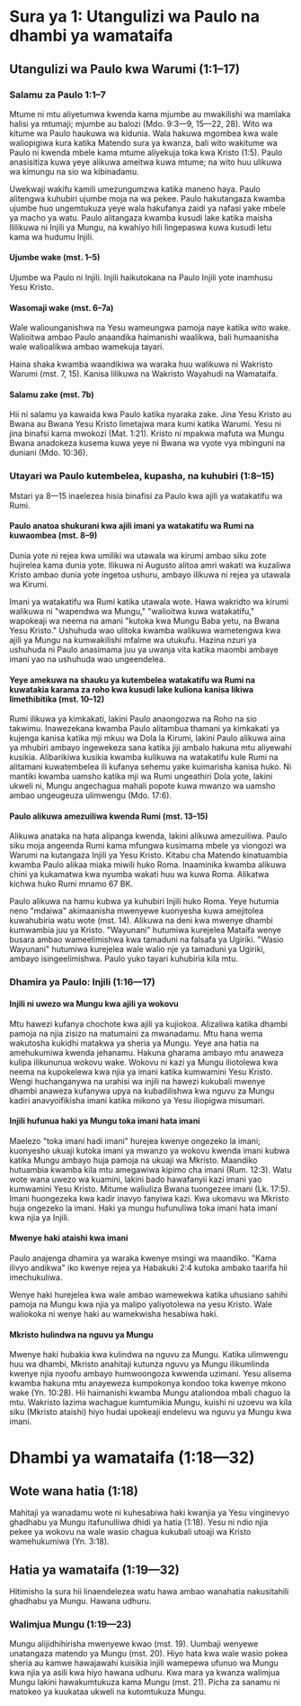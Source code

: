 # Sura ya 1: Utangulizi wa Paulo na dhambi ya wamataifa

## Utangulizi wa Paulo kwa Warumi (1:1–17)

### Salamu za Paulo 1:1–7

Mtume ni mtu aliyetumwa kwenda kama mjumbe au mwakilishi wa mamlaka halisi ya mtumaji; mjumbe au balozi (Mdo. 9:3—9, 15—22, 28). Wito wa kitume wa Paulo haukuwa wa kidunia. Wala hakuwa mgombea kwa wale waliopigiwa kura katika Matendo sura ya kwanza, bali wito wakitume wa Paulo ni kwenda mbele kama mtume aliyekuja toka kwa Kristo (1:5). Paulo anasisitiza kuwa yeye alikuwa ameitwa kuwa mtume; na wito huu ulikuwa wa kimungu na sio wa kibinadamu.

Uwekwaji wakifu kamili umezungumzwa katika maneno haya. Paulo alitengwa kuhubiri ujumbe moja na wa pekee. Paulo hakutangaza kwamba ujumbe huo ungemtukuza yeye wala hakufanya zaidi ya nafasi yake mbele ya macho ya watu. Paulo alitangaza kwamba kusudi lake katika maisha llilikuwa ni Injili ya Mungu, na kwahiyo hili lingepaswa kuwa kusudi letu kama wa hudumu Injili.

#### Ujumbe wake (mst. 1–5)

Ujumbe wa Paulo ni Injili. Injili haikutokana na Paulo Injili yote inamhusu Yesu Kristo.

#### Wasomaji wake (mst. 6–7a)

Wale waliounganishwa na Yesu wameungwa pamoja naye katika wito wake. Walioitwa ambao Paulo anaandika haimanishi waalikwa, bali humaanisha wale walioalikwa ambao wamekuja tayari.

Haina shaka kwamba waandikiwa wa waraka huu walikuwa ni Wakristo Warumi (mst. 7, 15). Kanisa lilikuwa na Wakristo Wayahudi na Wamataifa.

#### Salamu zake (mst. 7b)

Hii ni salamu ya kawaida kwa Paulo katika nyaraka zake. Jina Yesu Kristo au Bwana au Bwana Yesu Kristo limetajwa mara kumi katika Warumi. Yesu ni jina binafsi kama mwokozi (Mat. 1:21). Kristo ni mpakwa mafuta wa Mungu Bwana anadokeza kusema kuwa yeye ni Bwana wa vyote vya mbinguni na duniani (Mdo. 10:36).

### Utayari wa Paulo kutembelea, kupasha, na kuhubiri (1:8–15)

Mstari ya 8—15 inaelezea hisia binafisi za Paulo kwa ajili ya watakatifu wa Rumi.

#### Paulo anatoa shukurani kwa ajili imani ya watakatifu wa Rumi na kuwaombea (mst. 8–9)

Dunia yote ni rejea kwa umiliki wa utawala wa kirumi ambao siku zote hujirelea kama dunia yote. Ilikuwa ni Augusto alitoa amri wakati wa kuzaliwa Kristo ambao dunia yote ingetoa ushuru, ambayo ilikuwa ni rejea ya utawala wa Kirumi.

Imani ya watakatifu wa Rumi katika utawala wote. Hawa wakridto wa kirumi walikuwa ni "wapendwa wa Mungu," "walioitwa kuwa watakatifu," wapokeaji wa neema na amani "kutoka kwa Mungu Baba yetu, na Bwana Yesu Kristo." Ushuhuda wao ulitoka kwamba walikuwa wametengwa kwa ajili ya Mungu na kumwakilishi mfalme wa utukufu. Hazina nzuri ya ushuhuda ni Paulo anasimama juu ya uwanja vita katika maombi ambaye imani yao na ushuhuda wao ungeendelea.

#### Yeye amekuwa na shauku ya kutembelea watakatifu wa Rumi na kuwatakia karama za roho kwa kusudi lake kuliona kanisa likiwa limethibitika (mst. 10–12)

Rumi ilikuwa ya kimkakati, lakini Paulo anaongozwa na Roho na sio takwimu. Inawezekana kwamba Paulo alitambua thamani ya kimkakati ya kujenga kanisa katika mji mkuu wa Dola la Kirumi, lakini Paulo alikuwa aina ya mhubiri ambayo ingewekeza sana katika jiji ambalo hakuna mtu aliyewahi kusikia. Alibarikiwa kusikia kwamba kulikuwa na watakatifu kule Rumi na alitamani kuwatembelea ili kufanya sehemu yake kuimarisha kanisa huko. Ni mantiki kwamba uamsho katika mji wa Rumi ungeathiri Dola yote, lakini ukweli ni, Mungu angechagua mahali popote kuwa mwanzo wa uamsho ambao ungeugeuza ulimwengu (Mdo. 17:6).

#### Paulo alikuwa amezuiliwa kwenda Rumi (mst. 13–15)

Alikuwa anataka na hata alipanga kwenda, lakini alikuwa amezuiliwa. Paulo siku moja angeenda Rumi kama mfungwa kusimama mbele ya viongozi wa Warumi na kutangaza Injili ya Yesu Kristo. Kitabu cha Matendo kinatuambia kwamba Paulo alikaa miaka miwili huko Roma. Inaaminika kwamba alikuwa chini ya kukamatwa kwa nyumba wakati huu wa kuwa Roma. Alikatwa kichwa huko Rumi mnamo 67 BK.

Paulo alikuwa na hamu kubwa ya kuhubiri Injili huko Roma. Yeye hutumia neno "mdaiwa" akimaanisha mwenyewe kuonyesha kuwa amejitolea kuwahubiria watu wote (mst. 14). Alikuwa na deni kwa mwenye dhambi kumwambia juu ya Kristo. "Wayunani" hutumiwa kurejelea Mataifa wenye busara ambao wameelimishwa kwa tamaduni na falsafa ya Ugiriki. "Wasio Wayunani" hutumiwa kurejelea wale walio nje ya tamaduni ya Ugiriki, ambayo isingeelimishwa. Paulo yuko tayari kuhubiria kila mtu.

### Dhamira ya Paulo: Injili (1:16—17)

#### Injili ni uwezo wa Mungu kwa ajili ya wokovu

Mtu hawezi kufanya chochote kwa ajili ya kujiokoa. Alizaliwa katika dhambi pamoja na njia zisizo na matumaini za mwanadamu. Mtu hana wema wakutosha kukidhi matakwa ya sheria ya Mungu. Yeye ana hatia na amehukumiwa kwenda jehanamu. Hakuna gharama ambayo mtu anaweza kulipa ilikununua wokovu wake. Wokovu ni kazi ya Mungu iliotolewa kwa neema na kupokelewa kwa njia ya imani katika kumwamini Yesu Kristo. Wengi huchanganywa na urahisi wa injili na hawezi kukubali mwenye dhambi anaweza kufanywa upya na kubadilishwa kwa nguvu za Mungu kadiri anavyoifikisha imani katika mikono ya Yesu iliopigwa misumari.

#### Injili hufunua haki ya Mungu toka imani hata imani

Maelezo "toka imani hadi imani" hurejea kwenye ongezeko la imani; kuonyesho ukuaji kutoka imani ya mwanzo ya wokovu kwenda imani kubwa katika Mungu ambayo huja pamoja na ukuaji wa Mkristo. Maandiko hutuambia kwamba kila mtu amegawiwa kipimo cha imani (Rum. 12:3). Watu wote wana uwezo wa kuamini, lakini bado hawafanyii kazi imani yao kumwamini Yesu Kristo. Mitume waliuliza Bwana tuongezee imani (Lk. 17:5). Imani huongezeka kwa kadir inavyo fanyiwa kazi. Kwa ukomavu wa Mkristo huja ongezeko la imani. Haki ya mungu hufunuliwa toka imani hata imani kwa njia ya Injili.

#### Mwenye haki ataishi kwa imani

Paulo anajenga dhamira ya waraka kwenye msingi wa maandiko. "Kama ilivyo andikwa" iko kwenye rejea ya Habakuki 2:4 kutoka ambako taarifa hii imechukuliwa.

Wenye haki hurejelea kwa wale ambao wamewekwa katika uhusiano sahihi pamoja na Mungu kwa njia ya malipo yaliyotolewa na yesu Kristo. Wale waliokoka ni wenye haki au wamekwisha hesabiwa haki.

#### Mkristo hulindwa na nguvu ya Mungu

Mwenye haki hubakia kwa kulindwa na nguvu za Mungu. Katika ulimwengu huu wa dhambi, Mkristo anahitaji kutunza nguvu ya Mungu ilikumlinda kwenye njia nyoofu ambayo humwoongoza kwwenda uzimani. Yesu alisema kwamba hakuna mtu anayeweza kumpokonya kondoo toka kwenye mkono wake (Yn. 10:28). Hii haimanishi kwamba Mungu ataliondoa mbali chaguo la mtu. Wakristo lazima wachague kumtumikia Mungu, kuishi ni uzoevu wa kila siku (Mkristo ataishi) hiyo hudai upokeaji endelevu wa nguvu ya Mungu kwa imani.

# Dhambi ya wamataifa (1:18—32)

## Wote wana hatia (1:18)

Mahitaji ya wanadamu wote ni kuhesabiwa haki kwanjia ya Yesu vinginevyo ghadhabu ya Mungu itafunulliwa dhidi ya hatia (1:18). Yesu ni ndio njia pekee ya wokovu na wale wasio chagua kukubali utoaji wa Kristo wamehukumiwa (Yn. 3:18).

## Hatia ya wamataifa (1:19—32)

Hitimisho la sura hii linaendelezea watu hawa ambao wanahatia nakusitahili ghadhabu ya Mungu. Hawana udhuru.

### Walimjua Mungu (1:19—23)

Mungu alijidhihirisha mwenyewe kwao (mst. 19). Uumbaji wenyewe unatangaza matendo ya Mungu (mst. 20). Hiyo hata kwa wale wasio pokea sheria au kamwe hawajawahi kuisikia injili wamepewa ufunuo wa Mungu kwa njia ya asili kwa hiyo hawana udhuru. Kwa mara ya kwanza walimjua Mungu lakini hawakumtukuza kama Mungu (mst. 21). Picha za sanamu ni matokeo ya kuukataa ukweli na kutomtukuza Mungu.

